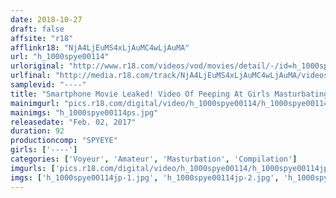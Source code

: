 ```yaml
---
date: 2018-10-27
draft: false
affsite: "r18"
afflinkr18: "NjA4LjEuMS4xLjAuMC4wLjAuMA"
url: "h_1000spye00114"
urloriginal: "http://www.r18.com/videos/vod/movies/detail/-/id=h_1000spye00114"
urlfinal: "http://media.r18.com/track/NjA4LjEuMS4xLjAuMC4wLjAuMA/videos/vod/movies/detail/-/id=h_1000spye00114"
samplevid: "----"
title: "Smartphone Movie Leaked! Video Of Peeping At Girls Masturbating And Mating At Home"
mainimgurl: "pics.r18.com/digital/video/h_1000spye00114/h_1000spye00114ps.jpg"
mainimgs: "h_1000spye00114ps.jpg"
releasedate: "Feb. 02, 2017"
duration: 92
productioncomp: "SPYEYE"
girls: ['----']
categories: ['Voyeur', 'Amateur', 'Masturbation', 'Compilation']
imgurls: ['pics.r18.com/digital/video/h_1000spye00114/h_1000spye00114jp-1.jpg', 'pics.r18.com/digital/video/h_1000spye00114/h_1000spye00114jp-2.jpg', 'pics.r18.com/digital/video/h_1000spye00114/h_1000spye00114jp-3.jpg', 'pics.r18.com/digital/video/h_1000spye00114/h_1000spye00114jp-4.jpg', 'pics.r18.com/digital/video/h_1000spye00114/h_1000spye00114jp-5.jpg', 'pics.r18.com/digital/video/h_1000spye00114/h_1000spye00114jp-6.jpg', 'pics.r18.com/digital/video/h_1000spye00114/h_1000spye00114jp-7.jpg', 'pics.r18.com/digital/video/h_1000spye00114/h_1000spye00114jp-8.jpg', 'pics.r18.com/digital/video/h_1000spye00114/h_1000spye00114jp-9.jpg', 'pics.r18.com/digital/video/h_1000spye00114/h_1000spye00114jp-10.jpg', 'pics.r18.com/digital/video/h_1000spye00114/h_1000spye00114jp-11.jpg', 'pics.r18.com/digital/video/h_1000spye00114/h_1000spye00114jp-12.jpg', 'pics.r18.com/digital/video/h_1000spye00114/h_1000spye00114jp-13.jpg', 'pics.r18.com/digital/video/h_1000spye00114/h_1000spye00114jp-14.jpg', 'pics.r18.com/digital/video/h_1000spye00114/h_1000spye00114jp-15.jpg', 'pics.r18.com/digital/video/h_1000spye00114/h_1000spye00114jp-16.jpg', 'pics.r18.com/digital/video/h_1000spye00114/h_1000spye00114jp-17.jpg', 'pics.r18.com/digital/video/h_1000spye00114/h_1000spye00114jp-18.jpg', 'pics.r18.com/digital/video/h_1000spye00114/h_1000spye00114jp-19.jpg', 'pics.r18.com/digital/video/h_1000spye00114/h_1000spye00114jp-20.jpg']
imgs: ['h_1000spye00114jp-1.jpg', 'h_1000spye00114jp-2.jpg', 'h_1000spye00114jp-3.jpg', 'h_1000spye00114jp-4.jpg', 'h_1000spye00114jp-5.jpg', 'h_1000spye00114jp-6.jpg', 'h_1000spye00114jp-7.jpg', 'h_1000spye00114jp-8.jpg', 'h_1000spye00114jp-9.jpg', 'h_1000spye00114jp-10.jpg', 'h_1000spye00114jp-11.jpg', 'h_1000spye00114jp-12.jpg', 'h_1000spye00114jp-13.jpg', 'h_1000spye00114jp-14.jpg', 'h_1000spye00114jp-15.jpg', 'h_1000spye00114jp-16.jpg', 'h_1000spye00114jp-17.jpg', 'h_1000spye00114jp-18.jpg', 'h_1000spye00114jp-19.jpg', 'h_1000spye00114jp-20.jpg']
---
```

